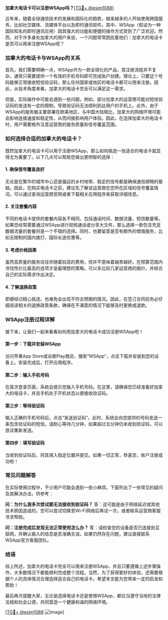 **加拿大电话卡可以注册WSApp吗？**[[TG💪+ @esim1088](https://t.me/s/esim1088)]

近年来，随着全球通信技术的发展和国际化的趋势，越来越多的人开始使用跨国服务，比如社交媒体、流媒体平台以及即时通讯软件。其中，WSApp（假设为一种国际知名的即时通讯应用）因其强大的功能和便捷的操作方式受到了广泛欢迎。然而，对于许多身处加拿大的用户来说，一个问题常常困扰着他们：加拿大的电话卡是否可以用来注册WSApp呢？

### **加拿大的电话卡与WSApp的关系**

首先，我们需要明确一点，WSApp作为一款全球化的产品，其注册流程并不复杂，通常只需要提供一个有效的手机号码即可完成账户创建。理论上，只要这个号码能够正常接收短信验证码，那么任何国家或地区的电话卡都可以用来注册。因此，从技术角度来看，加拿大的电话卡完全可以满足这一需求。

但是，实际操作中可能会遇到一些问题。例如，部分加拿大的运营商可能对短信验证码的发送有一定的限制，导致验证码无法顺利到达用户的手机上。此外，由于WSApp的服务器主要部署在欧美地区，与中国大陆相比，加拿大的网络环境可能会影响连接速度和稳定性，从而间接影响用户体验。因此，在选择加拿大的电话卡时，用户需要格外注意运营商的服务质量和信号覆盖范围。

### **如何选择合适的加拿大的电话卡？**

既然加拿大的电话卡可以用于注册WSApp，那么如何挑选一张适合的电话卡就显得尤为重要了。以下几点可以帮助您做出更明智的选择：

#### **1. 确保信号覆盖良好**
无论是在繁华的城市中心还是偏远的乡村地带，稳定的信号都是确保通信顺畅的基础。因此，在购买电话卡之前，建议先了解该运营商在您所在区域的信号覆盖情况。可以通过查询运营商官网或者下载相关应用程序来获取详细信息。

#### **2. 关注套餐内容**
不同的电话卡提供的套餐内容各不相同，包括通话时间、数据流量、短信数量等。如果您经常需要通过WSApp进行视频通话或分享大文件，那么选择一款包含充足数据流量的套餐将是一个不错的选择。同时，也要留意是否有额外的增值服务，比如无限制的国内拨打、国际长途优惠等。

#### **3. 考虑价格因素**
虽然高质量的服务往往伴随着较高的费用，但并不意味着越贵越好。在预算范围内寻找性价比最高的选项才是最理想的策略。可以多比较几家运营商的报价，并结合自己的实际需求作出决定。

#### **4. 了解退换政策**
即便经过精心挑选，也难免会出现不符合预期的情况。因此，在签订合同前务必仔细阅读相关的退换政策条款，确保在不满意的情况下能够及时更换或退款。

### **WSApp注册过程详解**

接下来，让我们一起来看看如何用加拿大的电话卡成功注册WSApp吧！

#### **第一步：下载并安装WSApp**
访问苹果App Store或谷歌Play商店，搜索“WSApp”，点击下载并安装到您的设备上。安装完成后，打开应用程序。

#### **第二步：输入手机号码**
在首次登录页面，系统会提示您输入手机号码。在这里，请确保您已经准备好加拿大的电话卡，并且手机处于开机状态以便接收验证码。

#### **第三步：等待验证码**
输入正确的手机号码后，点击“发送验证码”。此时，系统会向您提供的号码发送一条包含验证码的短信。请耐心等待几分钟，如果超过五分钟仍未收到验证码，可以尝试重新发送。

#### **第四步：填写验证码**
当收到验证码后，将其填入指定位置并提交。如果一切正常，恭喜您，账户注册成功啦！

### **常见问题解答**

在实际使用过程中，不少用户可能会遇到一些小麻烦。下面列出了一些常见的疑问及其解决办法，供参考：

**问：为什么我多次尝试都无法接收到验证码？**
答：这可能是由于网络延迟或其他技术原因造成的。您可以尝试切换至Wi-Fi网络后再试一次，或者联系运营商客服寻求帮助。

**问：注册完成后发现无法正常使用怎么办？**
答：请检查您的设备是否已连接到互联网，并确认输入的信息是否准确无误。如果仍然存在问题，建议直接联系WSApp官方客服团队。

### **结语**

综上所述，加拿大的电话卡完全可以用来注册WSApp，并且只要遵循上述步骤操作，大多数情况下都能顺利完成整个流程。当然，为了获得更好的体验，还需要根据个人的具体情况合理选择适合自己的电话卡。希望本文能为您带来一定的启发和帮助！

最后再次提醒大家，无论是选择电话卡还是使用WSApp，都应当遵守当地的法律法规和社会公德，共同营造一个健康和谐的网络环境。

[[TG💪+ @esim1088](https://t.me/s/esim1088) ![Image](https://i.postimg.cc/4NQfJmqS/Snipaste-2025-05-13-00-14-12.png)]